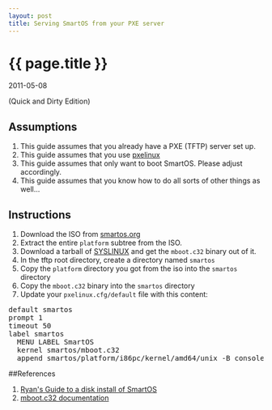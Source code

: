 ```yaml
---
layout: post
title: Serving SmartOS from your PXE server
---
```


# {{ page.title }}
<p class="meta">2011-05-08</p>
(Quick and Dirty Edition)

## Assumptions
 1. This guide assumes that you already have a PXE (TFTP) server set up.
 1. This guide assumes that you use [pxelinux](http://syslinux.zytor.com/wiki/index.php/PXELINUX)
 1. This guide assumes that only want to boot SmartOS.  Please adjust accordingly.
 1. This guide assumes that you know how to do all sorts of other things as well...

## Instructions
 1. Download the ISO from [smartos.org](http://smartos.org/)
 1. Extract the entire `platform` subtree from the ISO.
 1. Download a tarball of [SYSLINUX](http://syslinux.zytor.com/wiki/index.php/Download) and get the `mboot.c32` binary out of it.
 1. In the tftp root directory, create a directory named <code>smartos</code>
 1. Copy the `platform` directory you got from the iso into the `smartos` directory
 1. Copy the `mboot.c32` binary into the `smartos` directory
 1. Update your `pxelinux.cfg/default` file with this content:
 <pre>
default smartos
prompt 1
timeout 50
label smartos
  MENU LABEL SmartOS
  kernel smartos/mboot.c32
  append smartos/platform/i86pc/kernel/amd64/unix -B console=text,standalone=true,noimport=true,root_shadow='$5$2HOHRnK3$NvLlm.1KQBbB0WjoP7xcIwGnllhzp2HnT.mDO7DpxYA' --- smartos/platform/i86pc/amd64/boot_archive
</pre>

##References
 1. [Ryan's Guide to a disk install of SmartOS](http://www.ryan.net/smartos-disk-blogpost/real_disk_smartos.html)
 1. [mboot.c32 documentation](http://syslinux.zytor.com/wiki/index.php/Mboot.c32)
